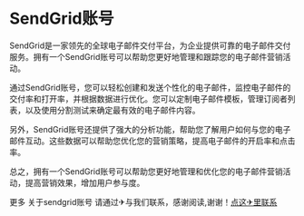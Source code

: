# SendGrid账号

SendGrid是一家领先的全球电子邮件交付平台，为企业提供可靠的电子邮件交付服务。拥有一个SendGrid账号可以帮助您更好地管理和跟踪您的电子邮件营销活动。

通过SendGrid账号，您可以轻松创建和发送个性化的电子邮件，监控电子邮件的交付率和打开率，并根据数据进行优化。您可以定制电子邮件模板，管理订阅者列表，以及使用分割测试来确定最有效的电子邮件内容。

另外，SendGrid账号还提供了强大的分析功能，帮助您了解用户如何与您的电子邮件互动。这些数据可以帮助您优化您的营销策略，提高电子邮件的开启率和点击率。

总之，拥有一个SendGrid账号可以帮助您更好地管理和优化您的电子邮件营销活动，提高营销效果，增加用户参与度。

更多 关于sendgrid账号 请通过✈与我们联系，感谢阅读,谢谢！[点这✈里联系](https://w.k02.cc)